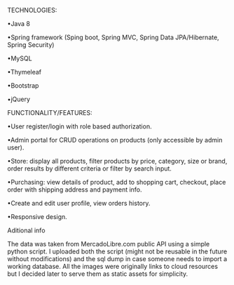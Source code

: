 TECHNOLOGIES:

•Java 8

•Spring framework (Sping boot, Spring MVC, Spring Data JPA/Hibernate, Spring Security)

•MySQL

•Thymeleaf

•Bootstrap

•jQuery

FUNCTIONALITY/FEATURES:

•User register/login with role based authorization.

•Admin portal for CRUD operations on products (only accessible by admin user).

•Store: display all products, filter products by price, category, size or brand, order results by different criteria or filter by search input.

•Purchasing: view details of product, add to shopping cart, checkout, place order with shipping address and payment info.

•Create and edit user profile, view orders history.

•Responsive design.

Aditional info

The data was taken from MercadoLibre.com public API using a simple python script. I uploaded both the script (might not be reusable in the future without modifications) and the sql dump in case someone needs to import a working database. All the images were originally links to cloud resources but I decided later to serve them as static assets for simplicity.
